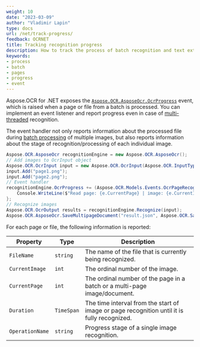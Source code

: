 ```yaml
---
weight: 10
date: "2023-03-09"
author: "Vladimir Lapin"
type: docs
url: /net/track-progress/
feedback: OCRNET
title: Tracking recognition progress
description: How to track the process of batch recognition and text extraction from multipage documents.
keywords:
- process
- batch
- pages
- progress
- event
---
```


Aspose.OCR for .NET exposes the [`Aspose.OCR.AsposeOcr.OcrProgress`](https://reference.aspose.com/ocr/net/aspose.ocr/asposeocr/ocrprogress/) event, which is raised when a page or file from a batch is processed. You can implement an event listener and report progress even in case of [multi-threaded](/ocr/net/multithreading/) recognition.

The event handler not only reports information about the processed file during [batch processing](/ocr/net/batch-recognition/) of multiple images, but also reports information about the stage of recognition/processing of each individual image.


```csharp
Aspose.OCR.AsposeOcr recognitionEngine = new Aspose.OCR.AsposeOcr();
// Add images to OcrInput object
Aspose.OCR.OcrInput input = new Aspose.OCR.OcrInput(Aspose.OCR.InputType.SingleImage);
input.Add("page1.png");
input.Add("page2.png");
// Event handler
recognitionEngine.OcrProgress += (Aspose.OCR.Models.Events.OcrPageRecognizeEventsArgs e) => {
	Console.WriteLine($"Read page: {e.CurrentPage} | image: {e.CurrentImage} | time taken: {e.Duration.TotalSeconds} sec");
};
// Recognize images
Aspose.OCR.OcrOutput results = recognitionEngine.Recognize(input);
Aspose.OCR.AsposeOcr.SaveMultipageDocument("result.json", Aspose.OCR.SaveFormat.Json, results);
```

For each page or file, the following information is reported:

Property | Type | Description
-------- | ---- | -----------
`FileName` | `string` | The name of the file that is currently being recognized.
`CurrentImage` | `int` | The ordinal number of the image.
`CurrentPage` | `int` | The ordinal number of the page in a batch or a multi-page image/document.
`Duration` | `TimeSpan` | The time interval from the start of image or page recognition until it is fully recognized.
`OperationName` | `string` | Progress stage of a single image recognition.
